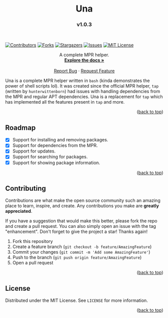 <div id="top"></div>

<h1 align="center">Una</h1>
<h3 align="center">v1.0.3</h3>

<br>

[![Contributors][contributors-shield]][contributors-url]
[![Forks][forks-shield]][forks-url]
[![Stargazers][stars-shield]][stars-url]
[![Issues][issues-shield]][issues-url]
[![MIT License][license-shield]][license-url]

  <p align="center">
    A complete MPR helper.
    <br>
    <a href="https://github.com/AFK-OS/una/wiki"><strong>Explore the docs »</strong></a>
    <br>
    <br>
    <a href="https://github.com/AFK-OS/una/issues">Report Bug</a>
    ·
    <a href="https://github.com/AFK-OS/una/issues">Request Feature</a>
  </p>
</div>

Una is a complete MPR helper written in `bash` (kinda demonstrates the power of shell scripts lol). It was created since the official MPR helper, `tap` (written by `hunterwittenborn`) had issues with handling dependencies from the MPR and regular APT dependencies. Una is a replacement for `tap` which has implemented all the features present in `tap` and more.

<p align="right">(<a href="#top">back to top</a>)</p>



<!-- ROADMAP -->
## Roadmap

- [x] Support for installing and removing packages.
- [x] Support for dependencies from the MPR.
- [x] Support for updates.
- [x] Support for searching for packages.
- [x] Support for showing package information.

<p align="right">(<a href="#top">back to top</a>)</p>



<!-- CONTRIBUTING -->
## Contributing

Contributions are what make the open source community such an amazing place to learn, inspire, and create. Any contributions you make are **greatly appreciated**.

If you have a suggestion that would make this better, please fork the repo and create a pull request. You can also simply open an issue with the tag "enhancement".
Don't forget to give the project a star! Thanks again!

1. Fork this repository
2. Create a feature branch (`git checkout -b feature/AmazingFeature`)
3. Commit your changes (`git commit -m 'Add some AmazingFeature'`)
4. Push to the branch (`git push origin feature/AmazingFeature`)
5. Open a pull request

<p align="right">(<a href="#top">back to top</a>)</p>



<!-- LICENSE -->
## License

Distributed under the MIT License. See `LICENSE` for more information.

<p align="right">(<a href="#top">back to top</a>)</p>

[contributors-shield]: https://img.shields.io/github/contributors/AFK-OS/una.svg?style=for-the-badge
[contributors-url]: https://github.com/AFK-OS/una/graphs/contributors
[forks-shield]: https://img.shields.io/github/forks/AFK-OS/una.svg?style=for-the-badge
[forks-url]: https://github.com/AFK-OS/una/network/members
[stars-shield]: https://img.shields.io/github/stars/AFK-OS/una.svg?style=for-the-badge
[stars-url]: https://github.com/AFK-OS/una/stargazers
[issues-shield]: https://img.shields.io/github/issues/AFK-OS/una.svg?style=for-the-badge
[issues-url]: https://github.com/AFK-OS/una/issues
[license-shield]: https://img.shields.io/github/license/AFK-OS/una.svg?style=for-the-badge
[license-url]: https://github.com/AFK-OS/una/blob/master/LICENSE
